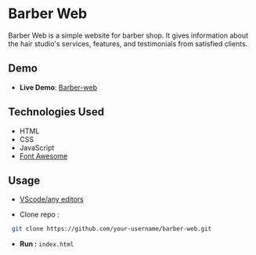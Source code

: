# Barber Web

Barber Web is a simple website for barber shop. It gives information about the hair studio's services, features, and testimonials from satisfied clients.


## Demo

- **Live Demo**: [Barber-web](https://github.com/rajesh730/barber-web)


## Technologies Used

- HTML
- CSS
- JavaScript
- [Font Awesome](https://fontawesome.com/)

## Usage

- [VScode/any editors](https://code.visualstudio.com/)

- Clone repo :

```bash
 git clone https://github.com/your-username/barber-web.git
```

- **Run :** `index.html`
